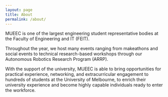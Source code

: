 ```yaml
---
layout: page
title: About
permalink: /about/
---
```


MUEEC is one of the largest engineering student representative bodies at the Faculty of Engineering and IT (FEIT).

Throughout the year, we host many events ranging from makeathons and social events to technical research-based workshops through our Autonomous Robotics Research Program (ARRP).

With the support of the university, MUEEC is able to bring opportunities for practical experience, networking, and extracurricular engagement to hundreds of students at the University of Melbourne, to enrich their university experience and become highly capable individuals ready to enter the workforce.